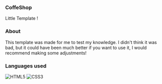 
### CoffeShop
Little Template !

### About
This template was made for me to test my knowledge. 
I didn't think it was bad, but it could have been much better
if you want to use it, 
I would recommend making some adjustments!

### Languages ​​used 
![HTML5](https://img.shields.io/badge/html5-%23E34F26.svg?style=for-the-badge&logo=html5&logoColor=white) ![CSS3](https://img.shields.io/badge/css3-%231572B6.svg?style=for-the-badge&logo=css3&logoColor=white)

